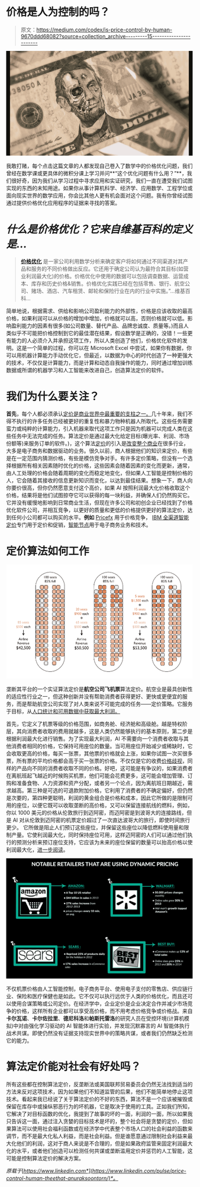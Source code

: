 # 价格是人为控制的吗？

> 原文：<https://medium.com/codex/is-price-control-by-human-9670ddd68082?source=collection_archive---------15----------------------->

![](img/8621ca9b10e10c11adbaee9f6caf81ee.png)

我敢打赌，每个点击这篇文章的人都发现自己卷入了数学中的价格优化问题，我们曾经在数学课或更具体的微积分课上学习并问**“这个优化问题有什么用？”**，我们很好奇，因为我们从学习过程中寻求应用和实证研究，我们一直在遭受我们试图实现的东西的未知用途。如果你从事计算机科学、经济学、应用数学、工程学位或面向现实世界的数学应用，你会比其他人更有机会面对这个问题。我有你曾经试图通过提供价格优化应用程序的证据来寻找的答案。

# ***什么是价格优化？它来自维基百科的定义是…***

> [**价格优化**](https://en.wikipedia.org/wiki/Price_optimization#Price_optimization_software) 是一家公司利用数学分析来确定客户将如何通过不同渠道对其产品和服务的不同价格做出反应。它还用于确定公司认为最符合其目标(如营业利润最大化)的价格。价格优化中使用的数据可以包括调查数据、运营成本、库存和历史价格&销售。价格优化实践已经在包括零售、银行、航空公司、赌场、酒店、汽车租赁、邮轮和保险行业在内的行业中实施。”…维基百科…

简单地说，根据需求、供给和影响公司盈利能力的外部性，价格是应该收取的最高价格，如果利润可以从价格的增加中增加，价格就可以高，否则价格就可以低。影响盈利能力的因素有很多(如公司数量、替代产品、品牌忠诚度、质量等。)而且人类似乎不可能把价格控制到它的最佳潜在结果，假设数学是正确的，没错！一些更有能力的人必须介入并承担这项工作，所以人类创造了他们，价格优化软件的发明。这是一个简单的过程，你可以在 Microsoft Excel 中尝试，如果你有数据，你可以用机器计算能力手动优化它，但最近，以数据为中心的时代创造了一种更强大的技术，不仅仅是计算能力，而是计算和动态自我操作的能力，同时通过增加训练数据或所谓的机器学习和人工智能来改进自己，创造算法定价的软件。

# 我们为什么要关注？

**首先**，每个人都必须承认[定价是商业世界中最重要的支柱之一。](https://insight.kellogg.northwestern.edu/article/principles_of_pricing)几十年来，我们不得不执行的许多任务已经被更好的重复性和暴力物种机器人所取代。这些任务需要蛮力或纯粹的计算能力，引入机器来取代这项工作只是因为机器可以完成人类在这些任务中无法完成的任务。算法定价是通过最大化给定目标(曝光率、利润、市场份额等)来服务订单的软件。)，这个算法[定价](https://www.kantify.com/article/3)的引入是[改变整个商业](https://competitoor.com/dynamic-pricing-how-works/)在很多行业，大多是电子商务和数据驱动的业务。很久以前，商人根据他们的知识来定价，有些是在一定范围内猜测价格，有些是模仿竞争对手。有许多定价策略，但没有一个选择根据所有相关因素随时优化的价格，这些因素会随着因素的变化而更新，通常，由人工处理的价格会随着周期的变化而稳定地变化，但如果人工智能是控制价格的人，它会随着其接收的信息更新知识而变化，以达到最佳结果。想象一下，商人向你要价很高，但你仍然愿意支付这个高价，如果 AI 按照利润最大化价格收取这个价格，结果将是他们试图掠夺它可以获得的每一块利益，并确保人们仍然购买它。它并没有缓慢地影响到日常商业生活，但现在许多公司和初创企业已经找到了价格优化软件公司，并相互竞争，以更好的质量和更低的价格提供更好的算法定价，达到任何小公司都可以购买的水平。**例如** [Pricefx](https://www.pricefx.com/site/) 用于价格竞争， [IBM 全渠道智能定价](https://www.ibm.com/th-en/marketplace/omni-channel-pricing)专门用于定价和促销，[智能节点](https://www.intelligencenode.com/)用于电子商务业务和技术。

# 定价算法如何工作

![](img/f5405853b1012f1837d98d6d967e7631.png)

垄断其平台的一个实证算法定价是**航空公司飞机票**算法定价。航空业是最具创新性的适应性行业之一，但这种创新并没有帮助消费者获得更好、更快或更便宜的服务，而是帮助航空公司实现了对人类来说不可能完成的任务——定价策略。它服务于目标，从[人口统计和可用数据中获取最大利润。](https://flightfox.com/tradecraft/how-do-airlines-set-prices)

首先，它定义了机票等级的价格范围，如商务舱、经济舱和高级舱。越是特权阶层，其向消费者收取的费用就越多，这是人类仍然能够执行的基本原则，第二步是根据利润最大化进行销售。为了实现最大利润，AI 不需要向一个消费者收取与其他消费者相同的价格，它保持可用座位的数量。当可用座位开始减少或稀缺时，它会收取更高的价格，每买一张票，其他票的价格就会上涨，如果你试图一次买很多票，所有票的平均价格都会高于买一张票的价格。不仅仅是它的收费[价格歧视](https://en.wikipedia.org/wiki/Price_discrimination)，同样的产品向不同的消费者收取不同的价格。好吧，这可能是有争议的，如果消费者在离航班起飞越近的时候购买机票，他们可能会花费更多，这可能会增加管理、订购和准备食物、人力资源和资产分配，或者另一个论点，因为离航班日期越近，需求越高。第三种是可选的可退款附加价格，它利用了消费者的不确定偏好，但仍然是次要的，第四种更聪明，利润的黄金组合是价格和成本，因此它所做的是限制可用的座位，以便它既可以收取垄断的高价格，又可以保留连接航线的燃料，例如， 你以 1000 美元的价格从伦敦旅行到迈阿密，而迈阿密是到波哥大的连接路线，但是 AI 对从伦敦到迈阿密的机票定价超过了一次直达波哥大的旅行，即使时间旅行更少。 它所做是阻止人们预订这些座位，并保留这些座位以降低燃料使用量和限制产量。它使利润最大化，同时保持座位可用，这样迈阿密的人们可以通过他们执行的预测分析来预订座位支持，它应该为未来的座位保留的数量可以抬高价格以使利润最大化，[进一步阅读](https://www.cnbc.com/2018/08/03/how-do-airlines-price-seat-tickets.html)。

![](img/6533b9517e5811cc1c1d42134b1cface.png)

不仅机票价格由人工智能控制，电子商务平台、使用电子支付的零售店、供应链行业、保险和医疗保健也是如此。它不仅可以执行远优于人类的价格优化，而且还可以使用合谋策略或公司定价。在经济学中，企业定价是企业决定合作并减少市场竞争的价格，这样所有企业都可以享受高价格，而不用考虑价格竞争或价格战。来自**卡尔瓦诺**、**卡尔佐拉里**、**德尼科洛**和**帕斯托雷洛**的研究人员在受控环境(计算机模拟)中对由强化学习驱动的 AI 智能体进行实验，并发现沉默寡言的 AI 智能体执行战术共谋。即使仍然没有证据支持现实世界中的策略共谋，或者我们仍然缺乏检测它的能力。

# 算法定价能对社会有好处吗？

所有这些都在控制算法定价，反垄断法或美国联邦贸易委员会仍然无法找到适当的方法来反对这项技术，因为如果他们不知道监管的后果，他们不能简单地停止这项技术。看起来我已经说了关于算法定价的不好的东西，算法不是一个应该被摧毁或保留在库存中或操纵邪恶行为的坏机器，它是取决于使用的工具。正如我们所知，它解决了对目标函数的优化，我提到了故事的坏的一面，利润的一面，所以如果我只告诉这一面，通过注入贪婪的目标技术是坏的，整个社会将是贪婪的定价，但如果算法可以使用社会福利函数或在经济学中代表整个市场人口的社会利益的函数来调节，而不是最大化私人利益，而是社会利益。但是谁愿意通过限制社会利益来最大化他们的利润，这对于商人来说是不合理的，但是如果政府监管来固定利润最大化的水平，或者他们创造可以检测任何共谋或垄断滥用定价并惩罚的人工智能，这可能是控制算法定价的解决方案。

*原载于*[*https://www.linkedin.com*](https://www.linkedin.com/pulse/price-control-human-theethat-anuraksoontorn/)*。*